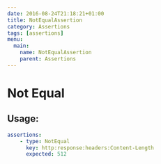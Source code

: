 ```yaml
---
date: 2016-08-24T21:18:21+01:00
title: NotEqualAssertion
category: Assertions
tags: [assertions]
menu:
  main:
    name: NotEqualAssertion
    parent: Assertions
---
```


# Not Equal

## Usage:

```yaml
assertions:
    - type: NotEqual
      key: http:response:headers:Content-Length
      expected: 512
```
